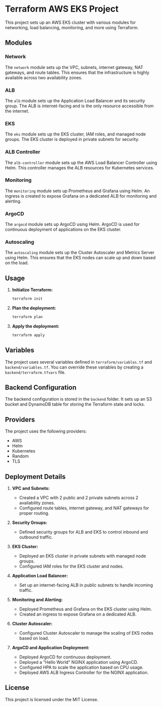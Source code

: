 # Terraform AWS EKS Project

This project sets up an AWS EKS cluster with various modules for networking, load balancing, monitoring, and more using Terraform.



## Modules

### Network

The `network` module sets up the VPC, subnets, internet gateway, NAT gateways, and route tables. This ensures that the infrastructure is highly available across two availability zones.

### ALB

The `alb` module sets up the Application Load Balancer and its security group. The ALB is internet-facing and is the only resource accessible from the internet.

### EKS

The `eks` module sets up the EKS cluster, IAM roles, and managed node groups. The EKS cluster is deployed in private subnets for security.

### ALB Controller

The `alb-controller` module sets up the AWS Load Balancer Controller using Helm. This controller manages the ALB resources for Kubernetes services.

### Monitoring

The `monitoring` module sets up Prometheus and Grafana using Helm. An ingress is created to expose Grafana on a dedicated ALB for monitoring and alerting.

### ArgoCD

The `argocd` module sets up ArgoCD using Helm. ArgoCD is used for continuous deployment of applications on the EKS cluster.

### Autoscaling

The `autoscaling` module sets up the Cluster Autoscaler and Metrics Server using Helm. This ensures that the EKS nodes can scale up and down based on the load.

## Usage

1. **Initialize Terraform:**

   ```sh
   terraform init
    ```

2. **Plan the deployment:**
   ```sh
   terraform plan
    ```

3. **Apply the deployment:**
   ```sh
   terraform apply
    ```

## Variables

The project uses several variables defined in `terraform/variables.tf` and `backend/variables.tf`. You can override these variables by creating a `backend/terraform.tfvars` file.

## Backend Configuration

The backend configuration is stored in the `backend` folder. It sets up an S3 bucket and DynamoDB table for storing the Terraform state and locks.

## Providers

The project uses the following providers:

- AWS
- Helm
- Kubernetes
- Random
- TLS

## Deployment Details

1. **VPC and Subnets:**
   - Created a VPC with 2 public and 2 private subnets across 2 availability zones.
   - Configured route tables, internet gateway, and NAT gateways for proper routing.

2. **Security Groups:**
   - Defined security groups for ALB and EKS to control inbound and outbound traffic.

3. **EKS Cluster:**
   - Deployed an EKS cluster in private subnets with managed node groups.
   - Configured IAM roles for the EKS cluster and nodes.

4. **Application Load Balancer:**
   - Set up an internet-facing ALB in public subnets to handle incoming traffic.

5. **Monitoring and Alerting:**
   - Deployed Prometheus and Grafana on the EKS cluster using Helm.
   - Created an ingress to expose Grafana on a dedicated ALB.

6. **Cluster Autoscaler:**
   - Configured Cluster Autoscaler to manage the scaling of EKS nodes based on load.

7. **ArgoCD and Application Deployment:**
   - Deployed ArgoCD for continuous deployment.
   - Deployed a "Hello World" NGINX application using ArgoCD.
   - Configured HPA to scale the application based on CPU usage.
   - Deployed AWS ALB Ingress Controller for the NGINX application.

## License

This project is licensed under the MIT License.

